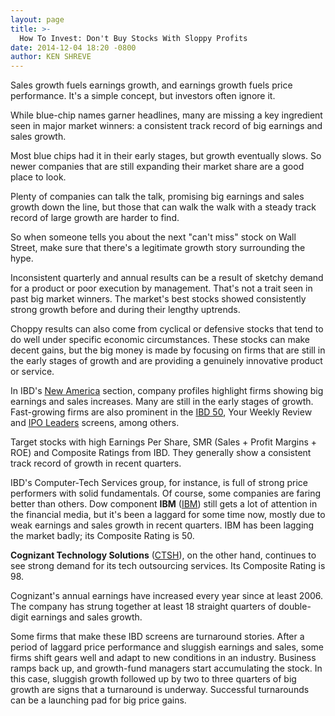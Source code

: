 ```yaml
---
layout: page
title: >-
  How To Invest: Don't Buy Stocks With Sloppy Profits
date: 2014-12-04 18:20 -0800
author: KEN SHREVE
---
```





Sales growth fuels earnings growth, and earnings growth fuels price performance. It's a simple concept, but investors often ignore it.

  

While blue-chip names garner headlines, many are missing a key ingredient seen in major market winners: a consistent track record of big earnings and sales growth.

  

Most blue chips had it in their early stages, but growth eventually slows. So newer companies that are still expanding their market share are a good place to look.

  

Plenty of companies can talk the talk, promising big earnings and sales growth down the line, but those that can walk the walk with a steady track record of large growth are harder to find.

  

So when someone tells you about the next "can't miss" stock on Wall Street, make sure that there's a legitimate growth story surrounding the hype.

  

Inconsistent quarterly and annual results can be a result of sketchy demand for a product or poor execution by management. That's not a trait seen in past big market winners. The market's best stocks showed consistently strong growth before and during their lengthy uptrends.

  

Choppy results can also come from cyclical or defensive stocks that tend to do well under specific economic circumstances. These stocks can make decent gains, but the big money is made by focusing on firms that are still in the early stages of growth and are providing a genuinely innovative product or service.

  

In IBD's [New America](http://news.investors.com/business/new-america.htm) section, company profiles highlight firms showing big earnings and sales increases. Many are still in the early stages of growth. Fast-growing firms are also prominent in the [IBD 50](http://news.investors.com/investing/inside-the-50.htm), Your Weekly Review and [IPO Leaders](http://news.investors.com/iponews.htm) screens, among others.

  

Target stocks with high Earnings Per Share, SMR (Sales + Profit Margins + ROE) and Composite Ratings from IBD. They generally show a consistent track record of growth in recent quarters.

  

IBD's Computer-Tech Services group, for instance, is full of strong price performers with solid fundamentals. Of course, some companies are faring better than others. Dow component **IBM** ([IBM](https://research.investors.com/quote.aspx?symbol=IBM)) still gets a lot of attention in the financial media, but it's been a laggard for some time now, mostly due to weak earnings and sales growth in recent quarters. IBM has been lagging the market badly; its Composite Rating is 50.

  

**Cognizant Technology Solutions** ([CTSH](https://research.investors.com/quote.aspx?symbol=CTSH)), on the other hand, continues to see strong demand for its tech outsourcing services. Its Composite Rating is 98.

  

Cognizant's annual earnings have increased every year since at least 2006. The company has strung together at least 18 straight quarters of double-digit earnings and sales growth.

  

Some firms that make these IBD screens are turnaround stories. After a period of laggard price performance and sluggish earnings and sales, some firms shift gears well and adapt to new conditions in an industry. Business ramps back up, and growth-fund managers start accumulating the stock. In this case, sluggish growth followed up by two to three quarters of big growth are signs that a turnaround is underway. Successful turnarounds can be a launching pad for big price gains.




